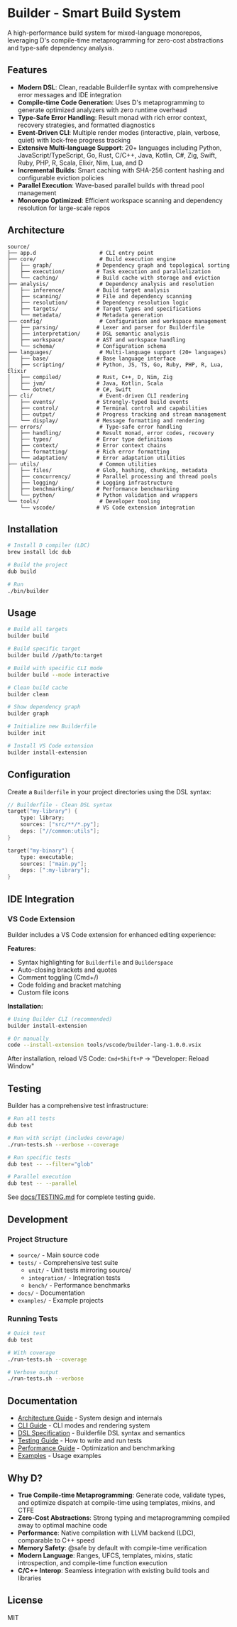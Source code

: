 # Builder - Smart Build System

A high-performance build system for mixed-language monorepos, leveraging D's compile-time metaprogramming for zero-cost abstractions and type-safe dependency analysis.

## Features

- **Modern DSL**: Clean, readable Builderfile syntax with comprehensive error messages and IDE integration
- **Compile-time Code Generation**: Uses D's metaprogramming to generate optimized analyzers with zero runtime overhead
- **Type-Safe Error Handling**: Result monad with rich error context, recovery strategies, and formatted diagnostics
- **Event-Driven CLI**: Multiple render modes (interactive, plain, verbose, quiet) with lock-free progress tracking
- **Extensive Multi-language Support**: 20+ languages including Python, JavaScript/TypeScript, Go, Rust, C/C++, Java, Kotlin, C#, Zig, Swift, Ruby, PHP, R, Scala, Elixir, Nim, Lua, and D
- **Incremental Builds**: Smart caching with SHA-256 content hashing and configurable eviction policies
- **Parallel Execution**: Wave-based parallel builds with thread pool management
- **Monorepo Optimized**: Efficient workspace scanning and dependency resolution for large-scale repos

## Architecture

```
source/
├── app.d                    # CLI entry point
├── core/                    # Build execution engine
│   ├── graph/              # Dependency graph and topological sorting
│   ├── execution/          # Task execution and parallelization
│   └── caching/            # Build cache with storage and eviction
├── analysis/                # Dependency analysis and resolution
│   ├── inference/          # Build target analysis
│   ├── scanning/           # File and dependency scanning
│   ├── resolution/         # Dependency resolution logic
│   ├── targets/            # Target types and specifications
│   └── metadata/           # Metadata generation
├── config/                  # Configuration and workspace management
│   ├── parsing/            # Lexer and parser for Builderfile
│   ├── interpretation/     # DSL semantic analysis
│   ├── workspace/          # AST and workspace handling
│   └── schema/             # Configuration schema
├── languages/               # Multi-language support (20+ languages)
│   ├── base/               # Base language interface
│   ├── scripting/          # Python, JS, TS, Go, Ruby, PHP, R, Lua, Elixir
│   ├── compiled/           # Rust, C++, D, Nim, Zig
│   ├── jvm/                # Java, Kotlin, Scala
│   └── dotnet/             # C#, Swift
├── cli/                     # Event-driven CLI rendering
│   ├── events/             # Strongly-typed build events
│   ├── control/            # Terminal control and capabilities
│   ├── output/             # Progress tracking and stream management
│   └── display/            # Message formatting and rendering
├── errors/                  # Type-safe error handling
│   ├── handling/           # Result monad, error codes, recovery
│   ├── types/              # Error type definitions
│   ├── context/            # Error context chains
│   ├── formatting/         # Rich error formatting
│   └── adaptation/         # Error adaptation utilities
├── utils/                   # Common utilities
│   ├── files/              # Glob, hashing, chunking, metadata
│   ├── concurrency/        # Parallel processing and thread pools
│   ├── logging/            # Logging infrastructure
│   ├── benchmarking/       # Performance benchmarking
│   └── python/             # Python validation and wrappers
└── tools/                   # Developer tooling
    └── vscode/             # VS Code extension integration
```

## Installation

```bash
# Install D compiler (LDC)
brew install ldc dub

# Build the project
dub build

# Run
./bin/builder
```

## Usage

```bash
# Build all targets
builder build

# Build specific target
builder build //path/to:target

# Build with specific CLI mode
builder build --mode interactive

# Clean build cache
builder clean

# Show dependency graph
builder graph

# Initialize new Builderfile
builder init

# Install VS Code extension
builder install-extension
```

## Configuration

Create a `Builderfile` in your project directories using the DSL syntax:

```d
// Builderfile - Clean DSL syntax
target("my-library") {
    type: library;
    sources: ["src/**/*.py"];
    deps: ["//common:utils"];
}

target("my-binary") {
    type: executable;
    sources: ["main.py"];
    deps: [":my-library"];
}
```

## IDE Integration

### VS Code Extension

Builder includes a VS Code extension for enhanced editing experience:

**Features:**
- Syntax highlighting for `Builderfile` and `Builderspace`
- Auto-closing brackets and quotes
- Comment toggling (Cmd+/)
- Code folding and bracket matching
- Custom file icons

**Installation:**
```bash
# Using Builder CLI (recommended)
builder install-extension

# Or manually
code --install-extension tools/vscode/builder-lang-1.0.0.vsix
```

After installation, reload VS Code: `Cmd+Shift+P` → "Developer: Reload Window"

## Testing

Builder has a comprehensive test infrastructure:

```bash
# Run all tests
dub test

# Run with script (includes coverage)
./run-tests.sh --verbose --coverage

# Run specific tests
dub test -- --filter="glob"

# Parallel execution
dub test -- --parallel
```

See [docs/TESTING.md](docs/TESTING.md) for complete testing guide.

## Development

### Project Structure

- `source/` - Main source code
- `tests/` - Comprehensive test suite
  - `unit/` - Unit tests mirroring source/
  - `integration/` - Integration tests
  - `bench/` - Performance benchmarks
- `docs/` - Documentation
- `examples/` - Example projects

### Running Tests

```bash
# Quick test
dub test

# With coverage
./run-tests.sh --coverage

# Verbose output
./run-tests.sh --verbose
```

## Documentation

- [Architecture Guide](docs/ARCHITECTURE.md) - System design and internals
- [CLI Guide](docs/CLI.md) - CLI modes and rendering system
- [DSL Specification](docs/DSL.md) - Builderfile DSL syntax and semantics
- [Testing Guide](docs/TESTING.md) - How to write and run tests
- [Performance Guide](docs/PERFORMANCE.md) - Optimization and benchmarking
- [Examples](docs/EXAMPLES.md) - Usage examples

## Why D?

- **True Compile-time Metaprogramming**: Generate code, validate types, and optimize dispatch at compile-time using templates, mixins, and CTFE
- **Zero-Cost Abstractions**: Strong typing and metaprogramming compiled away to optimal machine code
- **Performance**: Native compilation with LLVM backend (LDC), comparable to C++ speed
- **Memory Safety**: @safe by default with compile-time verification
- **Modern Language**: Ranges, UFCS, templates, mixins, static introspection, and compile-time function execution
- **C/C++ Interop**: Seamless integration with existing build tools and libraries

## License

MIT

